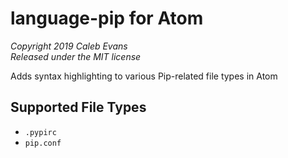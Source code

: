 # language-pip for Atom

*Copyright 2019 Caleb Evans*  
*Released under the MIT license*

Adds syntax highlighting to various Pip-related file types in Atom

## Supported File Types

- `.pypirc`
- `pip.conf`
